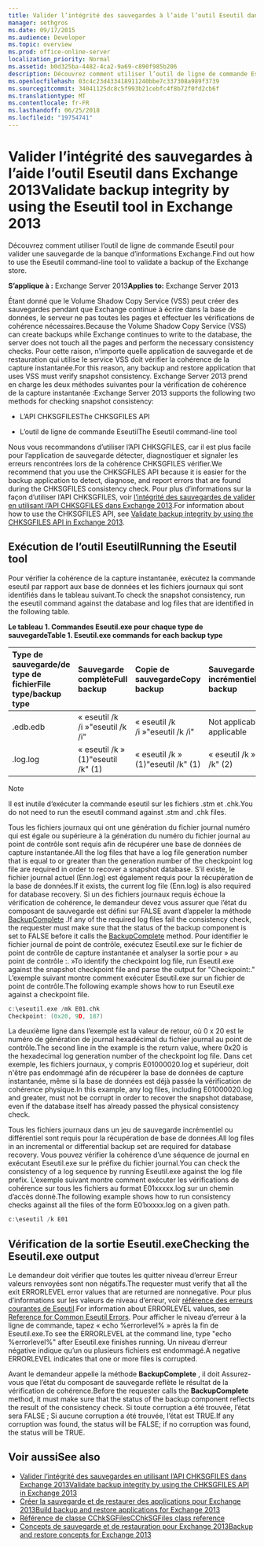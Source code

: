 ```yaml
---
title: Valider l’intégrité des sauvegardes à l’aide l’outil Eseutil dans Exchange 2013
manager: sethgros
ms.date: 09/17/2015
ms.audience: Developer
ms.topic: overview
ms.prod: office-online-server
localization_priority: Normal
ms.assetid: b0d325ba-4482-4ca2-9a69-c890f985b206
description: Découvrez comment utiliser l’outil de ligne de commande Eseutil pour valider une sauvegarde de la banque d’informations Exchange.
ms.openlocfilehash: 03c4c23d433418911240bbe7c337308a989f3739
ms.sourcegitcommit: 34041125dc8c5f993b21cebfc4f8b72f0fd2cb6f
ms.translationtype: MT
ms.contentlocale: fr-FR
ms.lasthandoff: 06/25/2018
ms.locfileid: "19754741"
---
```

#  <a name="validate-backup-integrity-by-using-the-eseutil-tool-in-exchange-2013"></a><span data-ttu-id="df48d-103">Valider l’intégrité des sauvegardes à l’aide l’outil Eseutil dans Exchange 2013</span><span class="sxs-lookup"><span data-stu-id="df48d-103">Validate backup integrity by using the Eseutil tool in Exchange 2013</span></span>

<span data-ttu-id="df48d-104">Découvrez comment utiliser l’outil de ligne de commande Eseutil pour valider une sauvegarde de la banque d’informations Exchange.</span><span class="sxs-lookup"><span data-stu-id="df48d-104">Find out how to use the Eseutil command-line tool to validate a backup of the Exchange store.</span></span> 
  
<span data-ttu-id="df48d-105">**S’applique à :** Exchange Server 2013</span><span class="sxs-lookup"><span data-stu-id="df48d-105">**Applies to:** Exchange Server 2013</span></span> 
  
<span data-ttu-id="df48d-106">Étant donné que le Volume Shadow Copy Service (VSS) peut créer des sauvegardes pendant que Exchange continue à écrire dans la base de données, le serveur ne pas toutes les pages et effectuer les vérifications de cohérence nécessaires.</span><span class="sxs-lookup"><span data-stu-id="df48d-106">Because the Volume Shadow Copy Service (VSS) can create backups while Exchange continues to write to the database, the server does not touch all the pages and perform the necessary consistency checks.</span></span> <span data-ttu-id="df48d-107">Pour cette raison, n’importe quelle application de sauvegarde et de restauration qui utilise le service VSS doit vérifier la cohérence de la capture instantanée.</span><span class="sxs-lookup"><span data-stu-id="df48d-107">For this reason, any backup and restore application that uses VSS must verify snapshot consistency.</span></span> <span data-ttu-id="df48d-108">Exchange Server 2013 prend en charge les deux méthodes suivantes pour la vérification de cohérence de la capture instantanée :</span><span class="sxs-lookup"><span data-stu-id="df48d-108">Exchange Server 2013 supports the following two methods for checking snapshot consistency:</span></span> 
  
- <span data-ttu-id="df48d-109">L’API CHKSGFILES</span><span class="sxs-lookup"><span data-stu-id="df48d-109">The CHKSGFILES API</span></span>
    
- <span data-ttu-id="df48d-110">L’outil de ligne de commande Eseutil</span><span class="sxs-lookup"><span data-stu-id="df48d-110">The Eseutil command-line tool</span></span>
    
<span data-ttu-id="df48d-111">Nous vous recommandons d’utiliser l’API CHKSGFILES, car il est plus facile pour l’application de sauvegarde détecter, diagnostiquer et signaler les erreurs rencontrées lors de la cohérence CHKSGFILES vérifier.</span><span class="sxs-lookup"><span data-stu-id="df48d-111">We recommend that you use the CHKSGFILES API because it is easier for the backup application to detect, diagnose, and report errors that are found during the CHKSGFILES consistency check.</span></span> <span data-ttu-id="df48d-112">Pour plus d’informations sur la façon d’utiliser l’API CHKSGFILES, voir [l’intégrité des sauvegardes de valider en utilisant l’API CHKSGFILES dans Exchange 2013](how-to-validate-backup-integrity-by-using-the-chksgfiles-api-in-exchange.md).</span><span class="sxs-lookup"><span data-stu-id="df48d-112">For information about how to use the CHKSGFILES API, see [Validate backup integrity by using the CHKSGFILES API in Exchange 2013](how-to-validate-backup-integrity-by-using-the-chksgfiles-api-in-exchange.md).</span></span>
  
## <a name="running-the-eseutil-tool"></a><span data-ttu-id="df48d-113">Exécution de l’outil Eseutil</span><span class="sxs-lookup"><span data-stu-id="df48d-113">Running the Eseutil tool</span></span>

<span data-ttu-id="df48d-114">Pour vérifier la cohérence de la capture instantanée, exécutez la commande eseutil par rapport aux base de données et les fichiers journaux qui sont identifiés dans le tableau suivant.</span><span class="sxs-lookup"><span data-stu-id="df48d-114">To check the snapshot consistency, run the eseutil command against the database and log files that are identified in the following table.</span></span> 
  
<span data-ttu-id="df48d-115">**Le tableau 1. Commandes Eseutil.exe pour chaque type de sauvegarde**</span><span class="sxs-lookup"><span data-stu-id="df48d-115">**Table 1. Eseutil.exe commands for each backup type**</span></span>

|<span data-ttu-id="df48d-116">**Type de sauvegarde/de type de fichier**</span><span class="sxs-lookup"><span data-stu-id="df48d-116">**File type/backup type**</span></span>|<span data-ttu-id="df48d-117">**Sauvegarde complète**</span><span class="sxs-lookup"><span data-stu-id="df48d-117">**Full backup**</span></span>|<span data-ttu-id="df48d-118">**Copie de sauvegarde**</span><span class="sxs-lookup"><span data-stu-id="df48d-118">**Copy backup**</span></span>|<span data-ttu-id="df48d-119">**Sauvegarde incrémentielle**</span><span class="sxs-lookup"><span data-stu-id="df48d-119">**Incremental backup**</span></span>|<span data-ttu-id="df48d-120">**Sauvegarde différentielle**</span><span class="sxs-lookup"><span data-stu-id="df48d-120">**Differential backup**</span></span>|
|:-----|:-----|:-----|:-----|:-----|
|<span data-ttu-id="df48d-121">.edb</span><span class="sxs-lookup"><span data-stu-id="df48d-121">.edb</span></span>  <br/> |<span data-ttu-id="df48d-122">« eseutil /k /i »</span><span class="sxs-lookup"><span data-stu-id="df48d-122">"eseutil /k /i"</span></span>  <br/> |<span data-ttu-id="df48d-123">« eseutil /k /i »</span><span class="sxs-lookup"><span data-stu-id="df48d-123">"eseutil /k /i"</span></span>  <br/> |<span data-ttu-id="df48d-124">Not applicable</span><span class="sxs-lookup"><span data-stu-id="df48d-124">Not applicable</span></span>  <br/> |<span data-ttu-id="df48d-125">Not applicable</span><span class="sxs-lookup"><span data-stu-id="df48d-125">Not applicable</span></span>  <br/> |
|<span data-ttu-id="df48d-126">.log</span><span class="sxs-lookup"><span data-stu-id="df48d-126">.log</span></span>  <br/> |<span data-ttu-id="df48d-127">« eseutil /k » (1)</span><span class="sxs-lookup"><span data-stu-id="df48d-127">"eseutil /k" (1)</span></span>  <br/> |<span data-ttu-id="df48d-128">« eseutil /k » (1)</span><span class="sxs-lookup"><span data-stu-id="df48d-128">"eseutil /k" (1)</span></span>  <br/> |<span data-ttu-id="df48d-129">« eseutil /k » (2)</span><span class="sxs-lookup"><span data-stu-id="df48d-129">"eseutil /k" (2)</span></span>  <br/> |<span data-ttu-id="df48d-130">« eseutil /k » (2)</span><span class="sxs-lookup"><span data-stu-id="df48d-130">"eseutil /k" (2)</span></span>  <br/> |
   
> [!NOTE]
> <span data-ttu-id="df48d-131">Il est inutile d’exécuter la commande eseutil sur les fichiers .stm et .chk.</span><span class="sxs-lookup"><span data-stu-id="df48d-131">You do not need to run the eseutil command against .stm and .chk files.</span></span> 
  
<span data-ttu-id="df48d-132">Tous les fichiers journaux qui ont une génération du fichier journal numéro qui est égale ou supérieure à la génération du numéro du fichier journal au point de contrôle sont requis afin de récupérer une base de données de capture instantanée.</span><span class="sxs-lookup"><span data-stu-id="df48d-132">All the log files that have a log file generation number that is equal to or greater than the generation number of the checkpoint log file are required in order to recover a snapshot database.</span></span> <span data-ttu-id="df48d-133">S’il existe, le fichier journal actuel (Enn.log) est également requis pour la récupération de la base de données.</span><span class="sxs-lookup"><span data-stu-id="df48d-133">If it exists, the current log file (Enn.log) is also required for database recovery.</span></span> <span data-ttu-id="df48d-134">Si un des fichiers journaux requis échoue la vérification de cohérence, le demandeur devez vous assurer que l’état du composant de sauvegarde est défini sur FALSE avant d’appeler la méthode [BackupComplete](http://msdn.microsoft.com/fr-fr/library/windows/desktop/aa382651%28v=vs.85%29.aspx) .</span><span class="sxs-lookup"><span data-stu-id="df48d-134">If any of the required log files fail the consistency check, the requester must make sure that the status of the backup component is set to FALSE before it calls the [BackupComplete](http://msdn.microsoft.com/fr-fr/library/windows/desktop/aa382651%28v=vs.85%29.aspx) method.</span></span> <span data-ttu-id="df48d-135">Pour identifier le fichier journal de point de contrôle, exécutez Eseutil.exe sur le fichier de point de contrôle de capture instantanée et analyser la sortie pour » au point de contrôle :. »</span><span class="sxs-lookup"><span data-stu-id="df48d-135">To identify the checkpoint log file, run Eseutil.exe against the snapshot checkpoint file and parse the output for "Checkpoint:."</span></span> <span data-ttu-id="df48d-136">L’exemple suivant montre comment exécuter Eseutil.exe sur un fichier de point de contrôle.</span><span class="sxs-lookup"><span data-stu-id="df48d-136">The following example shows how to run Eseutil.exe against a checkpoint file.</span></span> 
  
```cpp
c:\eseutil.exe /mk E01.chk
Checkpoint: (0x20, 9D, 187)
```

<span data-ttu-id="df48d-137">La deuxième ligne dans l’exemple est la valeur de retour, où 0 x 20 est le numéro de génération de journal hexadécimal du fichier journal au point de contrôle.</span><span class="sxs-lookup"><span data-stu-id="df48d-137">The second line in the example is the return value, where 0x20 is the hexadecimal log generation number of the checkpoint log file.</span></span> <span data-ttu-id="df48d-138">Dans cet exemple, les fichiers journaux, y compris E01000020.log et supérieur, doit n'être pas endommagé afin de récupérer la base de données de capture instantanée, même si la base de données est déjà passée la vérification de cohérence physique.</span><span class="sxs-lookup"><span data-stu-id="df48d-138">In this example, any log files, including E01000020.log and greater, must not be corrupt in order to recover the snapshot database, even if the database itself has already passed the physical consistency check.</span></span>
  
<span data-ttu-id="df48d-139">Tous les fichiers journaux dans un jeu de sauvegarde incrémentiel ou différentiel sont requis pour la récupération de base de données.</span><span class="sxs-lookup"><span data-stu-id="df48d-139">All log files in an incremental or differential backup set are required for database recovery.</span></span> <span data-ttu-id="df48d-140">Vous pouvez vérifier la cohérence d’une séquence de journal en exécutant Eseutil.exe sur le préfixe du fichier journal.</span><span class="sxs-lookup"><span data-stu-id="df48d-140">You can check the consistency of a log sequence by running Eseutil.exe against the log file prefix.</span></span> <span data-ttu-id="df48d-141">L’exemple suivant montre comment exécuter les vérifications de cohérence sur tous les fichiers au format E01xxxxx.log sur un chemin d’accès donné.</span><span class="sxs-lookup"><span data-stu-id="df48d-141">The following example shows how to run consistency checks against all the files of the form E01xxxxx.log on a given path.</span></span>
  
```cpp
c:\eseutil /k E01
```

## <a name="checking-the-eseutilexe-output"></a><span data-ttu-id="df48d-142">Vérification de la sortie Eseutil.exe</span><span class="sxs-lookup"><span data-stu-id="df48d-142">Checking the Eseutil.exe output</span></span>

<span data-ttu-id="df48d-143">Le demandeur doit vérifier que toutes les quitter niveau d’erreur Erreur valeurs renvoyées sont non négatifs.</span><span class="sxs-lookup"><span data-stu-id="df48d-143">The requester must verify that all the exit ERRORLEVEL error values that are returned are nonnegative.</span></span> <span data-ttu-id="df48d-144">Pour plus d’informations sur les valeurs de niveau d’erreur, voir [référence des erreurs courantes de Eseutil](http://technet.microsoft.com/fr-fr/library/aa996759%28v=exchg.80%29.aspx).</span><span class="sxs-lookup"><span data-stu-id="df48d-144">For information about ERRORLEVEL values, see [Reference for Common Eseutil Errors](http://technet.microsoft.com/fr-fr/library/aa996759%28v=exchg.80%29.aspx).</span></span> <span data-ttu-id="df48d-145">Pour afficher le niveau d’erreur à la ligne de commande, tapez « echo %errorlevel% » après la fin de Eseutil.exe.</span><span class="sxs-lookup"><span data-stu-id="df48d-145">To see the ERRORLEVEL at the command line, type "echo %errorlevel%" after Eseutil.exe finishes running.</span></span> <span data-ttu-id="df48d-146">Un niveau d’erreur négative indique qu’un ou plusieurs fichiers est endommagé.</span><span class="sxs-lookup"><span data-stu-id="df48d-146">A negative ERRORLEVEL indicates that one or more files is corrupted.</span></span>
  
<span data-ttu-id="df48d-147">Avant le demandeur appelle la méthode **BackupComplete** , il doit Assurez-vous que l’état du composant de sauvegarde reflète le résultat de la vérification de cohérence.</span><span class="sxs-lookup"><span data-stu-id="df48d-147">Before the requester calls the **BackupComplete** method, it must make sure that the status of the backup component reflects the result of the consistency check.</span></span> <span data-ttu-id="df48d-148">Si toute corruption a été trouvée, l’état sera FALSE ; Si aucune corruption a été trouvée, l’état est TRUE.</span><span class="sxs-lookup"><span data-stu-id="df48d-148">If any corruption was found, the status will be FALSE; if no corruption was found, the status will be TRUE.</span></span> 
  
## <a name="see-also"></a><span data-ttu-id="df48d-149">Voir aussi</span><span class="sxs-lookup"><span data-stu-id="df48d-149">See also</span></span>

- [<span data-ttu-id="df48d-150">Valider l’intégrité des sauvegardes en utilisant l’API CHKSGFILES dans Exchange 2013</span><span class="sxs-lookup"><span data-stu-id="df48d-150">Validate backup integrity by using the CHKSGFILES API in Exchange 2013</span></span>](how-to-validate-backup-integrity-by-using-the-chksgfiles-api-in-exchange.md)
- [<span data-ttu-id="df48d-151">Créer la sauvegarde et de restaurer des applications pour Exchange 2013</span><span class="sxs-lookup"><span data-stu-id="df48d-151">Build backup and restore applications for Exchange 2013</span></span>](build-backup-and-restore-applications-for-exchange-2013.md)
- [<span data-ttu-id="df48d-152">Référence de classe CChkSGFiles</span><span class="sxs-lookup"><span data-stu-id="df48d-152">CChkSGFiles class reference</span></span>](cchksgfiles-class-reference.md)
- [<span data-ttu-id="df48d-153">Concepts de sauvegarde et de restauration pour Exchange 2013</span><span class="sxs-lookup"><span data-stu-id="df48d-153">Backup and restore concepts for Exchange 2013</span></span>](backup-and-restore-concepts-for-exchange-2013.md)
    

